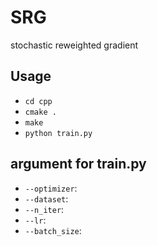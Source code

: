 # SRG
stochastic reweighted gradient


## Usage
- ``cd cpp``
- ``cmake .``
- ``make``
- ``python train.py``

## argument for train.py
- ``--optimizer``: 
- ``--dataset``:
- ``--n_iter``:
- ``--lr``:
- ``--batch_size``:
